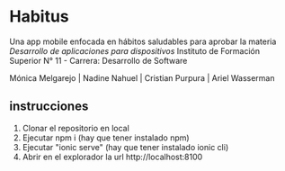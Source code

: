 # Habitus

Una app mobile enfocada en hábitos saludables para aprobar la materia _Desarrollo de aplicaciones para dispositivos_
Instituto de Formación Superior N° 11 - Carrera: Desarrollo de Software

Mónica Melgarejo | Nadine Nahuel | Cristian Purpura | Ariel Wasserman 


## instrucciones

1. Clonar el repositorio en local
2. Ejecutar npm i (hay que tener instalado npm)
3. Ejecutar "ionic serve" (hay que tener instalado ionic cli)
4. Abrir en el explorador la url http://localhost:8100
